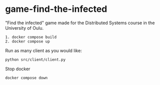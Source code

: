 # game-find-the-infected
"Find the infected" game made for the Distributed Systems course in the University of Oulu.

```
1. docker compose build
2. docker compose up
```

Run as many client as you would like:

```
python src/client/client.py
```
Stop docker
```
docker compose down
```